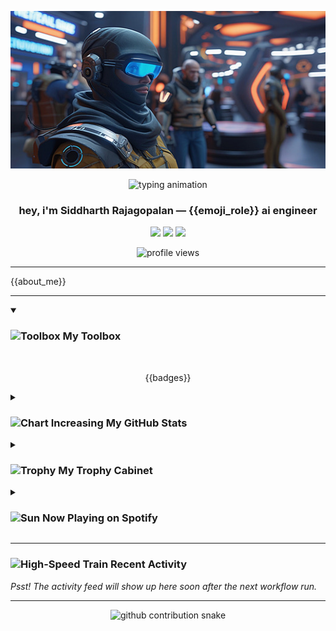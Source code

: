 <p align="center">
  <a href="https://github.com/SiddharthRajagoplan/SiddharthRajagoplan">
    <img src="https://raw.githubusercontent.com/SiddharthRajagoplan/SiddharthRajagoplan/main/header.png" alt="Header Banner"/>
  </a>
</p>

<div align="center">
  <img src="https://readme-typing-svg.demolab.com?font=Fira+Code&weight=700&pause=800&color={{accent}}&center=true&vCenter=true&width=900&lines={{headline}}" alt="typing animation" />
</div>

<h3 align="center">hey, i'm <b>Siddharth&nbsp;Rajagopalan</b> — {{emoji_role}} ai engineer</h3>

<p align="center">
  <a href="https://linkedin.com/in/{{socials.linkedin}}"><img src="https://img.shields.io/badge/LinkedIn-0077B5?style=for-the-badge&logo=linkedin&logoColor=white" /></a>
  <a href="https://twitter.com/{{socials.twitter}}"><img src="https://img.shields.io/badge/Twitter-1DA1F2?style=for-the-badge&logo=twitter&logoColor=white" /></a>
  <a href="mailto:{{socials.email}}"><img src="https://img.shields.io/badge/Gmail-D14836?style=for-the-badge&logo=gmail&logoColor=white" /></a>
</p>

<p align="center">
  <img src="https://komarev.com/ghpvc/?username={{user}}&label=profile%20views&color={{accent}}&style=flat-square" alt="profile views" />
</p>

---

{{about_me}}

---

<details open>
  <summary><h3><img src="https://raw.githubusercontent.com/Tarikul-Islam-Anik/Animated-Fluent-Emojis/master/Emojis/Objects/Toolbox.png" alt="Toolbox" width="25" height="25" /> My Toolbox</h3></summary>
  <br/>
  <p align="center">
    {{badges}}
  </p>
</details>

<details>
  <summary><h3><img src="https://raw.githubusercontent.com/Tarikul-Islam-Anik/Animated-Fluent-Emojis/master/Emojis/Activities/Chart%20Increasing.png" alt="Chart Increasing" width="25" height="25" /> My GitHub Stats</h3></summary>
  <br/>
  <p align="center">
    <img src="https://github-readme-stats.vercel.app/api?username={{user}}&show_icons=true&theme=radical&border_radius=10&hide_rank=true" width="400" />
    <img src="https://streak-stats.demolab.com?user={{user}}&theme=radical&hide_border=true" width="400" />
    <br/>
    <img src="https://github-readme-stats.vercel.app/api/top-langs?username={{user}}&layout=compact&theme=radical&hide=jupyter%20notebook" />
  </p>
</details>

<details>
  <summary><h3><img src="https://raw.githubusercontent.com/Tarikul-Islam-Anik/Animated-Fluent-Emojis/master/Emojis/Activities/Trophy.png" alt="Trophy" width="25" height="25" /> My Trophy Cabinet</h3></summary>
  <br/>
  <p align="center">
    <img src="https://github-profile-trophy.vercel.app/?username={{user}}&theme=radical&no-frame=true&margin-w=15&margin-h=15" />
  </p>
</details>

<details>
    <summary><h3><img src="https://raw.githubusercontent.com/Tarikul-Islam-Anik/Animated-Fluent-Emojis/master/Emojis/Travel%20and%20places/Sun.png" alt="Sun" width="25" height="25" /> Now Playing on Spotify</h3></summary>
    <br/>
    <p align="center">
        [![spotify-github-profile](https://spotify-github-profile.kittinanx.com/api/view?uid=ay958iji4n9ue896hmgxjy3d9&cover_image=true&theme=compact&show_offline=false&background_color=121212&interchange=true)](https://spotify-github-profile.kittinanx.com/api/view?uid=ay958iji4n9ue896hmgxjy3d9&redirect=true)
    </p>
</details>

---

### <img src="https://raw.githubusercontent.com/Tarikul-Islam-Anik/Animated-Fluent-Emojis/master/Emojis/Travel%20and%20places/High-Speed%20Train.png" alt="High-Speed Train" width="25" height="25" /> Recent Activity
<!--START_SECTION:activity-->
*Psst! The activity feed will show up here soon after the next workflow run.*
<!--END_SECTION:activity-->

---

<p align="center">
  <picture>
    <source media="(prefers-color-scheme: dark)" srcset="https://raw.githubusercontent.com/{{user}}/{{user}}/output/github-contribution-grid-snake-dark.svg" />
    <source media="(prefers-color-scheme: light)" srcset="https://raw.githubusercontent.com/{{user}}/{{user}}/output/github-contribution-grid-snake.svg" />
    <img alt="github contribution snake" src="https://raw.githubusercontent.com/{{user}}/{{user}}/output/github-contribution-grid-snake.svg" />
  </picture>
</p>